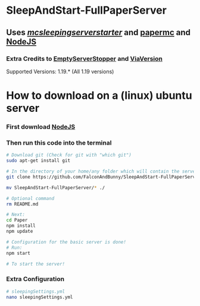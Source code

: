 # SleepAndStart-FullPaperServer
## Uses [_mcsleepingserverstarter_](https://github.com/vincss/mcsleepingserverstarter) and [papermc](https://papermc.io/) and [NodeJS](https://nodejs.org/en/download/)

### Extra Credits to [EmptyServerStopper](https://github.com/vincss/mcEmptyServerStopper) and [ViaVersion](viaversion.com)

Supported Versions: 1.19.* (All 1.19 versions)

# How to download on a (linux) ubuntu server

### First download [NodeJS](https://github.com/nodesource/distributions#debinstall)

### Then run this code into the terminal

``` bash
# Download git (Check for git with "which git")
sudo apt-get install git
```
``` bash
# In the directory of your home/any folder which will contain the server 
git clone https://github.com/FalconAndBunny/SleepAndStart-FullPaperServer.git

mv SleepAndStart-FullPaperServer/* ./
```
``` bash
# Optional command
rm README.md
```
``` bash
# Next:
cd Paper
npm install
npm update

# Configuration for the basic server is done!
# Run:
npm start

# To start the server!
```

### Extra Configuration

``` bash
# sleepingSettings.yml
nano sleepingSettings.yml

```
